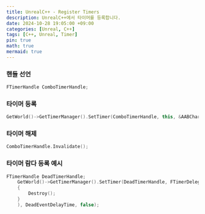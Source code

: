 ```yaml
---
title: UnrealC++ - Register Timers
description: UnrealC++에서 타이머를 등록합니다.
date: 2024-10-28 19:05:00 +09:00
categories: [Unreal, C++]
tags: [C++, Unreal, Timer]
pin: true
math: true
mermaid: true
---
```


### 핸들 선언

```cpp
FTimerHandle ComboTimerHandle;
```

### 타이머 등록

```cpp
GetWorld()->GetTimerManager().SetTimer(ComboTimerHandle, this, &AABCharacterBase::ComboCheck, ComboEffectiveTime, false);	
```

### 타이머 해제

```cpp
ComboTimerHandle.Invalidate();
```

### 타이머 람다 등록 예시

```cpp
FTimerHandle DeadTimerHandle;
	GetWorld()->GetTimerManager().SetTimer(DeadTimerHandle, FTimerDelegate::CreateLambda([&]()
	{
		Destroy();	
	}
	), DeadEventDelayTime, false);
```
